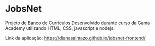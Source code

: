 # JobsNet
Projeto de Banco de Currículos
Desenvolvido durante curso da Gama Academy utilizando HTML, CSS, javascript e nodejs.

Link da aplicação: https://dianasalmazo.github.io/jobsnet-frontend/
